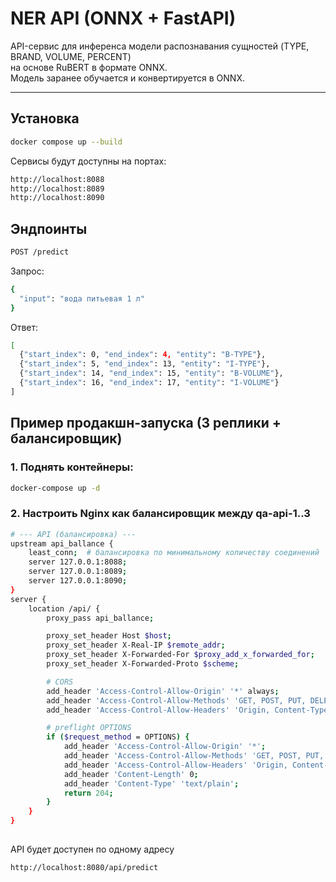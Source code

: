 # NER API (ONNX + FastAPI)

API-сервис для инференса модели распознавания сущностей (TYPE, BRAND, VOLUME, PERCENT)  
на основе RuBERT в формате ONNX.  
Модель заранее обучается и конвертируется в ONNX.

---

## Установка
```bash
docker compose up --build
``` 
Сервисы будут доступны на портах:
```bash
http://localhost:8088 
http://localhost:8089 
http://localhost:8090
``` 

## Эндпоинты

```bash
POST /predict
``` 
 
Запрос:
```bash
{
  "input": "вода питьевая 1 л"
}
``` 

Ответ:
```bash
[
  {"start_index": 0, "end_index": 4, "entity": "B-TYPE"},
  {"start_index": 5, "end_index": 13, "entity": "I-TYPE"},
  {"start_index": 14, "end_index": 15, "entity": "B-VOLUME"},
  {"start_index": 16, "end_index": 17, "entity": "I-VOLUME"}
] 
``` 

## Пример продакшн-запуска (3 реплики + балансировщик)
### 1. Поднять контейнеры:
```bash
docker-compose up -d
``` 
### 2. Настроить Nginx как балансировщик между qa-api-1..3
```bash
# --- API (балансировка) ---
upstream api_ballance {
    least_conn;  # балансировка по минимальному количеству соединений
    server 127.0.0.1:8088;
    server 127.0.0.1:8089;
    server 127.0.0.1:8090;
}
server { 
    location /api/ {
        proxy_pass api_ballance;

        proxy_set_header Host $host;
        proxy_set_header X-Real-IP $remote_addr;
        proxy_set_header X-Forwarded-For $proxy_add_x_forwarded_for;
        proxy_set_header X-Forwarded-Proto $scheme;

        # CORS
        add_header 'Access-Control-Allow-Origin' '*' always;
        add_header 'Access-Control-Allow-Methods' 'GET, POST, PUT, DELETE, OPTIONS' always;
        add_header 'Access-Control-Allow-Headers' 'Origin, Content-Type, Accept, Authorization' always;

        # preflight OPTIONS
        if ($request_method = OPTIONS) {
            add_header 'Access-Control-Allow-Origin' '*';
            add_header 'Access-Control-Allow-Methods' 'GET, POST, PUT, DELETE, OPTIONS';
            add_header 'Access-Control-Allow-Headers' 'Origin, Content-Type, Accept, Authorization';
            add_header 'Content-Length' 0;
            add_header 'Content-Type' 'text/plain';
            return 204;
        }
    }
}    
    
``` 

API будет доступен по одному адресу
```bash
http://localhost:8080/api/predict
``` 